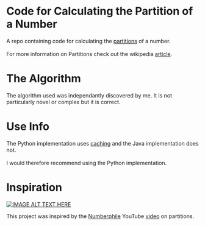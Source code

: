 # Code for Calculating the Partition of a Number

A repo containing code for calculating the [partitions](https://en.wikipedia.org/wiki/Partition_(number_theory)) of a number.
\
\
For more information on Partitions check out the wikipedia [article](https://en.wikipedia.org/wiki/Partition_(number_theory)).

# The Algorithm
The algorithm used was independantly discovered by me. It is not particularly novel or complex but it is correct.

# Use Info
The Python implementation uses [caching](https://docs.python.org/3/library/functools.html#functools.lru_cache) and the Java implementation does not.
\
\
I would therefore recommend using the Python implementation.
# Inspiration
[![IMAGE ALT TEXT HERE](https://img.youtube.com/vi/NjCIq58rZ8I/0.jpg)](https://www.youtube.com/watch?vNjCIq58rZ8I)

This project was inspired by the [Numberphile](https://www.youtube.com/channel/UCoxcjq-8xIDTYp3uz647V5A) YouTube [video](https://www.youtube.com/watch?v=NjCIq58rZ8I) on partitions.
